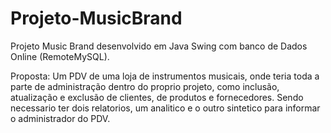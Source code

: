 # Projeto-MusicBrand
 Projeto Music Brand desenvolvido em Java Swing com banco de Dados Online (RemoteMySQL).

 Proposta: Um PDV de uma loja de instrumentos musicais, onde teria toda a parte de administração dentro do proprio projeto, como inclusão, atualização e exclusão de clientes, de produtos e fornecedores. Sendo necessario ter dois relatorios, um analitico e o outro sintetico para informar o administrador do PDV.


